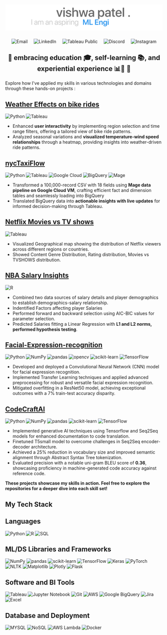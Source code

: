 <div>
    <h1 align="center">
        <img         src="images_svg/namegithub_gray.gif" alt="Vishwa Patel" />
    </h1>
    <p align="center" >
        &nbsp;
        <a href="mailto:vishwa.patel2311999@gmail.com" style="text-decoration:none;">
            <img src="https://img.shields.io/badge/-Email-D14836?style=for-the-badge&logo=gmail&color=0e1217" alt="Email">
        </a>
        &nbsp;
        &nbsp;
        <a href="https://www.linkedin.com/in/vishwapatel23" style="text-decoration:none;">
            <img src="https://img.shields.io/badge/-LinkedIn-0077B5?style=for-the-badge&logo=linkedin&color=0e1217" alt="LinkedIn">
        </a>
        &nbsp;
        &nbsp;
        <a href="https://public.tableau.com/app/profile/vishwa.patel1372/" style="text-decoration:none;">
            <img src="https://img.shields.io/badge/-Tableau-FD7C00?style=for-the-badge&logo=tableau&color=0e1217" alt="Tableau Public">
        </a>
        &nbsp;
        &nbsp;
        <a href="https://discordapp.com/users/vp250" style="text-decoration:none;">
            <img src="https://img.shields.io/badge/-Discord-7289DA?style=for-the-badge&logo=discord&color=0e1217" alt="Discord">
        </a>
        &nbsp;
        &nbsp;
        <a href="https://www.instagram.com/vishtagram_23/" style="text-decoration:none;">
            <img src="https://img.shields.io/badge/-Instagram-E4405F?style=for-the-badge&logo=instagram&color=0e1217" alt="Instagram">
        </a>
        &nbsp;
    </p>
</div>

<h2 align="center">🚀 embracing education 🎓, self-learning 📚, and experiential experience 📊🧪 🚀</h2>
Explore how I've applied my skills in various technologies and domains through these hands-on projects :

## [Weather Effects on bike rides](https://public.tableau.com/app/profile/vishwa.patel1372/viz/BikeRidesDataAnalysis/Dashboard1)
![Python](https://img.shields.io/badge/-Python-0e1217?style=for-the-badge&logo=python)
![Tableau](https://img.shields.io/badge/-Tableau-0e1217?style=for-the-badge&logo=tableau)

 - Enhanced **user interactivity** by implementing region selection and time range filters, offering a tailored view of bike ride patterns.
 - Analyzed seasonal variations and **visualized temperature-wind speed relationships** through a heatmap, providing insights into weather-driven ride patterns.


## [nycTaxiFlow](https://public.tableau.com/app/profile/vishwa.patel1372/viz/nycTaxi_17045558575210/Dashboard1)
![Python](https://img.shields.io/badge/-Python-0e1217?style=for-the-badge&logo=python)
![Tableau](https://img.shields.io/badge/-Tableau-0e1217?style=for-the-badge&logo=tableau)
![Google Cloud](https://img.shields.io/badge/-Google_Cloud-0e1217?style=for-the-badge&logo=google-cloud)
![BigQuery](https://img.shields.io/badge/-BigQuery-0e1217?style=for-the-badge&logo=google-cloud)
![Mage](https://img.shields.io/badge/-Mage-0e1217?style=for-the-badge&logo=mage)

 - Transformed a 100,000-record CSV with 18 fields using **Mage data pipeline on Google Cloud VM**, crafting efficient fact and dimension tables and seamlessly loading into BigQuery
 - Translated BigQuery data into **actionable insights with live updates** for informed decision-making through Tableau.


## [Netflix Movies vs TV shows](https://public.tableau.com/app/profile/vishwa.patel1372/viz/Netflix_17045570312290/NetflixDataset)
![Tableau](https://img.shields.io/badge/-Tableau-0e1217?style=for-the-badge&logo=tableau)
- Visualized Geographical map showing the distribution of Netflix viewers across different regions or countries.
- Showed Content Genre Distribution, Rating distribution, Movies vs TVSHOWS distribution.


## [NBA Salary Insights](https://github.com/patelvishwa1999/NBASalaryInsights)
![R](https://img.shields.io/badge/-R-0e1217?style=for-the-badge&logo=R)
- Combined two data sources of salary details and player demographics to establish demographics-salary relationship.
- Indentified Factors affecting player Salaries
- Performed forward and backward selection using AIC-BIC values for parameter selection.
- Predicted Salaries fitting a Linear Regression with **L1 and L2 norms, performed hypothesis testing**.


## [Facial-Expression-recognition](https://github.com/patelvishwa1999/Facial-Expression-Recognition)
![Python](https://img.shields.io/badge/-Python-0e1217?style=for-the-badge&logo=python)
![NumPy](https://img.shields.io/badge/-NumPy-0e1217?style=for-the-badge&logo=numpy)
![pandas](https://img.shields.io/badge/-pandas-0e1217?style=for-the-badge&logo=pandas)
![opencv](https://img.shields.io/badge/-opencv-0e1217?style=for-the-badge&logo=opencv)
![scikit-learn](https://img.shields.io/badge/-scikit_learn-0e1217?style=for-the-badge&logo=scikit-learn)
![TensorFlow](https://img.shields.io/badge/-TensorFlow-0e1217?style=for-the-badge&logo=tensorflow)
- Developed and deployed a Convolutional Neural Network (CNN) model for facial expression recognition.
- Implemented Transfer Learning techniques and applied advanced preprocessing for robust and versatile facial expression recognition.
- Mitigated overfitting in a ResNet50 model, achieving exceptional outcomes with a 7% train-test accuracy disparity.



## [CodeCraftAI](https://github.com/patelvishwa1999/text2code)
![Python](https://img.shields.io/badge/-Python-0e1217?style=for-the-badge&logo=python)
![NumPy](https://img.shields.io/badge/-NumPy-0e1217?style=for-the-badge&logo=numpy)
![pandas](https://img.shields.io/badge/-pandas-0e1217?style=for-the-badge&logo=pandas)
![scikit-learn](https://img.shields.io/badge/-scikit_learn-0e1217?style=for-the-badge&logo=scikit-learn)
![TensorFlow](https://img.shields.io/badge/-TensorFlow-0e1217?style=for-the-badge&logo=tensorflow)
- Implemented generative AI techniques using Tensorflow and Seq2Seq models for enhanced documentation to code translation.
- Finetuned T5small model to overcome challenges in Seq2Seq encoder-decoder architecture.
- Achieved a 25% reduction in vocabulary size and improved semantic alignment through Abstract Syntax Tree tokenization.
- Evaluated precision with a notable uni-gram BLEU score of **0.36**, showcasing proficiency in machine-generated code accuracy against reference code.


**These projects showcase my skills in action. Feel free to explore the repositories for a deeper dive into each skill set!**


##  My Tech Stack

## Languages
![Python](https://img.shields.io/badge/-Python-0e1217?style=for-the-badge&logo=python)
![R](https://img.shields.io/badge/-R-0e1217?style=for-the-badge&logo=r)
![SQL](https://img.shields.io/badge/-SQL-0e1217?style=for-the-badge&logo=sql)


## ML/DS Libraries and Frameworks
![NumPy](https://img.shields.io/badge/-NumPy-0e1217?style=for-the-badge&logo=numpy)
![pandas](https://img.shields.io/badge/-pandas-0e1217?style=for-the-badge&logo=pandas)
![scikit-learn](https://img.shields.io/badge/-scikit_learn-0e1217?style=for-the-badge&logo=scikit-learn)
![TensorFlow](https://img.shields.io/badge/-TensorFlow-0e1217?style=for-the-badge&logo=tensorflow)
![Keras](https://img.shields.io/badge/-Keras-0e1217?style=for-the-badge&logo=keras)
![PyTorch](https://img.shields.io/badge/-PyTorch-0e1217?style=for-the-badge&logo=pytorch)
![NLTK](https://img.shields.io/badge/-NLTK-0e1217?style=for-the-badge&logo=nltk)
![Matplotlib](https://img.shields.io/badge/-Matplotlib-0e1217?style=for-the-badge&logo=python)
![Plotly](https://img.shields.io/badge/-Plotly-0e1217?style=for-the-badge&logo=plotly)
![Flask](https://img.shields.io/badge/-Flask-0e1217?style=for-the-badge&logo=flask)

## Software and BI Tools
![Tableau](https://img.shields.io/badge/-Tableau-0e1217?style=for-the-badge&logo=tableau)
![Jupyter Notebook](https://img.shields.io/badge/-Jupyter-0e1217?style=for-the-badge&logo=jupyter)
![Git](https://img.shields.io/badge/-Git-0e1217?style=for-the-badge&logo=git)
![AWS](https://img.shields.io/badge/-AWS-0e1217?style=for-the-badge&logo=amazon-aws)
![Google BigQuery](https://img.shields.io/badge/-Google_BigQuery-0e1217?style=for-the-badge&logo=google-cloud)
![Jira](https://img.shields.io/badge/-Jira-0e1217?style=for-the-badge&logo=jira)
![Excel](https://img.shields.io/badge/-Excel-0e1217?style=for-the-badge&logo=microsoft-excel)

## Database and Deployment
![MYSQL](https://img.shields.io/badge/-MySQL-0e1217?style=for-the-badge&logo=mysql)
![NoSQL](https://img.shields.io/badge/-NoSQL-0e1217?style=for-the-badge&logo=nosql)
![AWS Lambda](https://img.shields.io/badge/-AWS_Lambda-0e1217?style=for-the-badge&logo=amazon-aws)
![Docker](https://img.shields.io/badge/-Docker-0e1217?style=for-the-badge&logo=docker)



